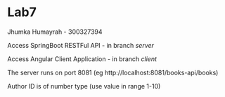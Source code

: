 # Lab7 
Jhumka Humayrah - 300327394

Access SpringBoot RESTFul API - in branch *server* 

Access Angular Client Application - in branch *client*

The server runs on port 8081 (eg http://localhost:8081/books-api/books)

Author ID is of number type (use value in range 1-10)
